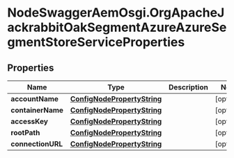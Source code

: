 # NodeSwaggerAemOsgi.OrgApacheJackrabbitOakSegmentAzureAzureSegmentStoreServiceProperties

## Properties

Name | Type | Description | Notes
------------ | ------------- | ------------- | -------------
**accountName** | [**ConfigNodePropertyString**](ConfigNodePropertyString.md) |  | [optional] 
**containerName** | [**ConfigNodePropertyString**](ConfigNodePropertyString.md) |  | [optional] 
**accessKey** | [**ConfigNodePropertyString**](ConfigNodePropertyString.md) |  | [optional] 
**rootPath** | [**ConfigNodePropertyString**](ConfigNodePropertyString.md) |  | [optional] 
**connectionURL** | [**ConfigNodePropertyString**](ConfigNodePropertyString.md) |  | [optional] 



